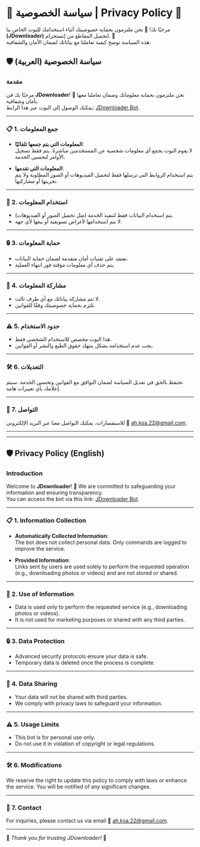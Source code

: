 # 🌟 سياسة الخصوصية | Privacy Policy 🌟  

مرحبًا بك! 🙌 نحن ملتزمون بحماية خصوصيتك أثناء استخدامك للبوت الخاص بنا **(JDownloader)** لتحميل المقاطع من إنستجرام. 📸  
هذه السياسة توضح كيفية تعاملنا مع بياناتك لضمان الأمان والشفافية.  

## 🛡️ سياسة الخصوصية (العربية)  

### مقدمة  
مرحبًا بك في **JDownloader**! 🚀 نحن ملتزمون بحماية معلوماتك وضمان تعاملنا معها بأمان وشفافية.  
يمكنك الوصول إلى البوت عبر هذا الرابط: [JDownloader Bot](https://t.me/JDownloaderv2_bot).  

---

### 📋 1. جمع المعلومات  
- **المعلومات التي يتم جمعها تلقائيًا**:  
  لا يقوم البوت بجمع أي معلومات شخصية عن المستخدمين مباشرةً. يتم فقط تسجيل الأوامر لتحسين الخدمة.  

- **المعلومات التي تقدمها**:  
  يتم استخدام الروابط التي ترسلها فقط لتحميل الفيديوهات أو الصور المطلوبة ولا يتم تخزينها أو مشاركتها.  

---

### 🎯 2. استخدام المعلومات  
- يتم استخدام البيانات فقط لتنفيذ الخدمة (مثل تحميل الصور أو الفيديوهات).  
- لا يتم استخدامها لأغراض تسويقية أو بيعها لأي جهة.  

---

### 🔒 3. حماية المعلومات  
- نعتمد على تقنيات أمان متقدمة لضمان حماية البيانات.  
- يتم حذف أي معلومات مؤقتة فور انتهاء العملية.  

---

### 🔗 4. مشاركة المعلومات  
- لا تتم مشاركة بياناتك مع أي طرف ثالث.  
- نلتزم بحماية خصوصيتك وفقًا للقوانين.  

---

### ⚠️ 5. حدود الاستخدام  
- هذا البوت مخصص للاستخدام الشخصي فقط.  
- يجب عدم استخدامه بشكل ينتهك حقوق الطبع والنشر أو القوانين.  

---

### 🛠️ 6. التعديلات  
نحتفظ بالحق في تعديل السياسة لضمان التوافق مع القوانين وتحسين الخدمة. سيتم إعلامك بأي تغييرات هامة.  

---

### 📧 7. التواصل  
للاستفسارات، يمكنك التواصل معنا عبر البريد الإلكتروني 📩 [ah.ksa.22@gmail.com](mailto:ah.ksa.22@gmail.com).  

---

---

## 🛡️ Privacy Policy (English)  

### Introduction  
Welcome to **JDownloader**! 🚀 We are committed to safeguarding your information and ensuring transparency.  
You can access the bot via this link: [JDownloader Bot](https://t.me/JDownloaderv2_bot).  

---

### 📋 1. Information Collection  
- **Automatically Collected Information**:  
  The bot does not collect personal data. Only commands are logged to improve the service.  

- **Provided Information**:  
  Links sent by users are used solely to perform the requested operation (e.g., downloading photos or videos) and are not stored or shared.  

---

### 🎯 2. Use of Information  
- Data is used only to perform the requested service (e.g., downloading photos or videos).  
- It is not used for marketing purposes or shared with any third parties.  

---

### 🔒 3. Data Protection  
- Advanced security protocols ensure your data is safe.  
- Temporary data is deleted once the process is complete.  

---

### 🔗 4. Data Sharing  
- Your data will not be shared with third parties.  
- We comply with privacy laws to safeguard your information.  

---

### ⚠️ 5. Usage Limits  
- This bot is for personal use only.  
- Do not use it in violation of copyright or legal regulations.  

---

### 🛠️ 6. Modifications  
We reserve the right to update this policy to comply with laws or enhance the service. You will be notified of any significant changes.  

---

### 📧 7. Contact  
For inquiries, please contact us via email 📩 [ah.ksa.22@gmail.com](mailto:ah.ksa.22@gmail.com).  

---

🌟 *Thank you for trusting JDownloader!* 🌟  
